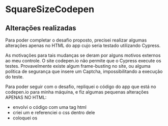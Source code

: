 # SquareSizeCodepen

## Alterações realizadas

Para poder completar o desafio proposto, precisei realizar algumas alterações apenas no HTML do app cujo seria testado utilizando Cypress.

As motivações para tais mudanças se deram por alguns motivos externos ao meu controle. 
O site codepen.io não permite que o Cypress execute os testes. Provavelmente existe algum frame-busting no site, ou alguma política de segurança que insere um Captcha, impossibilitando a execução do teste.

Para poder seguir com o desafio, repliquei o código do app que está no codepen.io para minha máquina, e fiz algumas pequenas alterações APENAS NO HTML:
- envolvi o código com uma tag html
- criei um <head> e referenciei o css dentro dele
- coloquei os <script> dentro do body, depois da div para que sejam executados após a renderização do HTML

Estas foram as ÚNICAS alterações feitas. Não impactam no comportamento da aplicação e nem nos testes e nem no desafio proposto.
  
Portanto, subi o código da aplicação alterado, que está dentro da pasta App https://github.com/Thiago-Grespi/SquareSizeCodepen/tree/master/app

